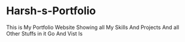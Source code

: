 # Harsh-s-Portfolio
This is My Portfolio Website Showing all My Skills And Projects And all Other Stuffs in it Go And Vist Is 
